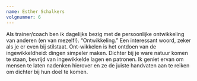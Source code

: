 ```yaml
---
name: Esther Schalkers
volgnummer: 6
---
```


Als trainer/coach ben ik dagelijks bezig met de persoonlijke ontwikkeling van anderen (en van mezelf!). “Ontwikkeling.” Een interessant woord, zeker als je er even bij stilstaat. Ont-wikkelen is het ontdoen van de ingewikkeldheid: dingen simpeler maken. Dichter bij je ware natuur komen te staan, bevrijd van ingewikkelde lagen en patronen. Ik geniet ervan om mensen te laten nadenken hierover en ze de juiste handvaten aan te reiken om dichter bij hun doel te komen.
